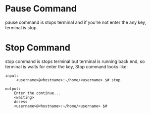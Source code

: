 # Pause Command

pause command is stops terminal and if you're not enter the any key, terminal is stop.


# Stop Command 

stop command is stops terminal but terminal is running back end, so terminal is waits for enter the key, Stop command looks like:

```
input:
     <username>@<hostname>:~/home/<username> $# stop

output:
    Enter the continue...
    <waiting>
    Access
    <username>@<hostname>:~/home/<username> $#
```
